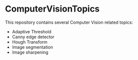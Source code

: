 # ComputerVisionTopics
This repository contains several Computer Vision related topics:

- Adaptive Threshold
- Canny edge detector
- Hough Transform
- Image segmentation
- Image sharpening
